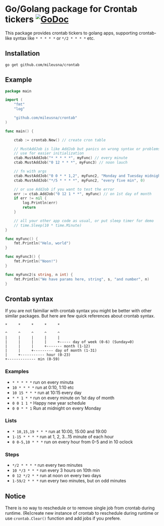# Go/Golang package for Crontab tickers [![GoDoc](https://godoc.org/github.com/mileusna/crontab?status.svg)](https://godoc.org/github.com/mileusna/crontab)

This package provides crontab tickers to golang apps, supporting crontab-like syntax like `* * * * *` or `*/2 * * * *` etc.

## Installation <a id="installation"></a>
```
go get github.com/mileusna/crontab
```

## Example<a id="example"></a>

```go
package main

import (
	"fmt"
	"log"

	"github.com/mileusna/crontab"
)

func main() {

    ctab := crontab.New() // create cron table

    // MustAddJob is like AddJob but panics on wrong syntax or problems with func/args
    // use for easier initialization 
    ctab.MustAddJob("* * * * *", myFunc) // every minute
    ctab.MustAddJob("0 12 * * *", myFunc3) // noon lauch

    // fn with args
    ctab.MustAddJob("0 0 * * 1,2", myFunc2, "Monday and Tuesday midnight", 123) 
    ctab.MustAddJob("*/5 * * * *", myFunc2, "every five min", 0)

    // or use AddJob if you want to test the error
    err := ctab.AddJob("0 12 1 * *", myFunc) // on 1st day of month
    if err != nil {
        log.Println(err)
        return
    }

    // all your other app code as usual, or put sleep timer for demo
    // time.Sleep(10 * time.Minute)
}

func myFunc() {
    fmt.Println("Helo, world")
}

func myFunc3() {
    fmt.Println("Noon!")
}

func myFunc2(s string, n int) {
    fmt.Println("We have params here, string", s, "and number", n)
}

```

## Crontab syntax <a id="syntax"></a>

If you are not faimiliar with crontab syntax you might be better with other similar packages. But here are few quick references about crontab syntax.

```
*     *     *     *     *        

^     ^     ^     ^     ^
|     |     |     |     |
|     |     |     |     +----- day of week (0-6) (Sunday=0)
|     |     |     +------- month (1-12)
|     |     +--------- day of month (1-31)
|     +----------- hour (0-23)
+------------- min (0-59)
```

### Examples

+ `* * * * *` run on every minuta
+ `10 * * * *` run at 0:10, 1:10 etc
+ `10 15 * * *` run at 10:15 every day
+ `* * 1 * *` run on every minute on 1st day of month
+ `0 0 1 1 *` Happy new year schedule
+ `0 0 * * 1` Run at midnight on every Monday

### Lists

+ `* 10,15,19 * * *` run at 10:00, 15:00 and 19:00
+ `1-15 * * * *` run at 1, 2, 3...15 minute of each hour
+ `0 0-5,10 * * *` run on every hour from 0-5 and in 10 oclock

### Steps
+ `*/2 * * * *` run every two minutes
+ `10 */3 * * *` run every 3 hours on 10th min
+ `0 12 */2 * *` run at noon on every two days
+ `1-59/2 * * *` run every two minutes, but on odd minutes

## Notice

There is no way to reschedule or to remove single job from crontab during runtime. (Re)create new instance of crontab to reschedule during runtime or use `crontab.Clear()` function and add jobs if you prefere.




